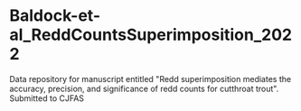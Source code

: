 # Baldock-et-al_ReddCountsSuperimposition_2022
Data repository for manuscript entitled "Redd superimposition mediates the accuracy, precision, and significance of redd counts for cutthroat trout". Submitted to CJFAS

